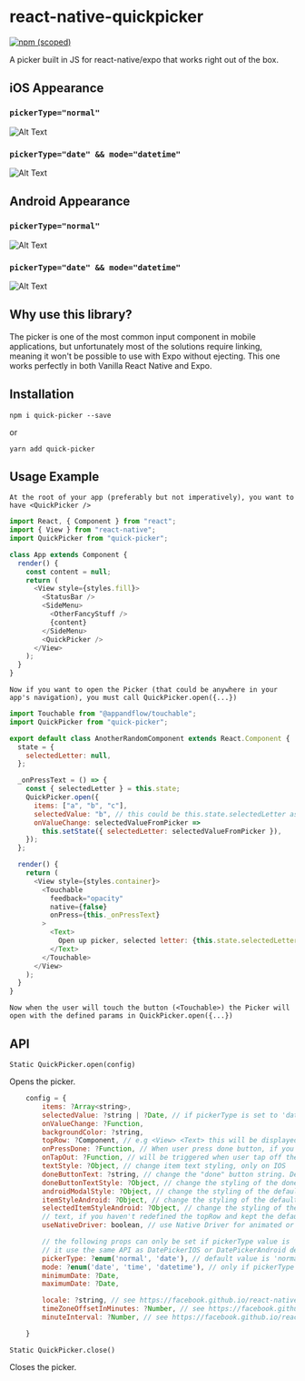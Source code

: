 # react-native-quickpicker

[![npm (scoped)](https://img.shields.io/npm/v/quick-picker.svg)](https://www.npmjs.com/package/quick-picker)

A picker built in JS for react-native/expo that works right out of the box.

## iOS Appearance

### `pickerType="normal"`

![Alt Text](https://github.com/Valiums/react-native-quickpicker/blob/master/assets/exemple.gif)

### `pickerType="date" && mode="datetime"`

![Alt Text](https://cdn.discordapp.com/attachments/172179439663316992/474246317749567498/android5.gif)

## Android Appearance

### `pickerType="normal"`

![Alt Text](https://cdn.discordapp.com/attachments/172179439663316992/474246292210712576/android4.gif)

### `pickerType="date" && mode="datetime"`

![Alt Text](https://cdn.discordapp.com/attachments/172179439663316992/474246232500469761/android3.gif)

## Why use this library?

The picker is one of the most common input component in mobile applications, but unfortunately most of the solutions require linking, meaning it won't be possible to use with Expo without ejecting. This one works perfectly in both Vanilla React Native and Expo.

## Installation

`npm i quick-picker --save`

or

`yarn add quick-picker`

## Usage Example

`At the root of your app (preferably but not imperatively), you want to have <QuickPicker />`

```js
import React, { Component } from "react";
import { View } from "react-native";
import QuickPicker from "quick-picker";

class App extends Component {
  render() {
    const content = null;
    return (
      <View style={styles.fill}>
        <StatusBar />
        <SideMenu>
          <OtherFancyStuff />
          {content}
        </SideMenu>
        <QuickPicker />
      </View>
    );
  }
}
```

`Now if you want to open the Picker (that could be anywhere in your app's navigation), you must call QuickPicker.open({...})`

```js
import Touchable from "@appandflow/touchable";
import QuickPicker from "quick-picker";

export default class AnotherRandomComponent extends React.Component {
  state = {
    selectedLetter: null,
  };

  _onPressText = () => {
    const { selectedLetter } = this.state;
    QuickPicker.open({
      items: ["a", "b", "c"],
      selectedValue: "b", // this could be this.state.selectedLetter as well.
      onValueChange: selectedValueFromPicker =>
        this.setState({ selectedLetter: selectedValueFromPicker }),
    });
  };

  render() {
    return (
      <View style={styles.container}>
        <Touchable
          feedback="opacity"
          native={false}
          onPress={this._onPressText}
        >
          <Text>
            Open up picker, selected letter: {this.state.selectedLetter}
          </Text>
        </Touchable>
      </View>
    );
  }
}
```

`Now when the user will touch the button (<Touchable>) the Picker will open with the defined params in QuickPicker.open({...})`

## API

`Static QuickPicker.open(config)`

Opens the picker.

```js
    config = {
        items: ?Array<string>,
        selectedValue: ?string | ?Date, // if pickerType is set to 'date', give a Date
        onValueChange: ?Function,
        backgroundColor: ?string,
        topRow: ?Component, // e.g <View> <Text> this will be displayed in the top section of the picker </Text>  </View>
        onPressDone: ?Function, // When user press done button, if you haven't redefined the topRow and kept the default one.
        onTapOut: ?Function, // will be triggered when user tap off the picker
        textStyle: ?Object, // change item text styling, only on IOS
        doneButtonText: ?string, // change the "done" button string. Default is "done".
        doneButtonTextStyle: ?Object, // change the styling of the done button's
        androidModalStyle: ?Object, // change the styling of the default picker's modal on Android
        itemStyleAndroid: ?Object, // change the styling of the default picker's items on Android. Applied also to selected item.
        selectedItemStyleAndroid: ?Object, // change the styling of the default picker's selected item on Android.
        // text, if you haven't redefined the topRow and kept the default one.
        useNativeDriver: boolean, // use Native Driver for animated or not. Default is false.

        // the following props can only be set if pickerType value is 'date'.
        // it use the same API as DatePickerIOS or DatePickerAndroid depending on the os.
        pickerType: ?enum('normal', 'date'), // default value is 'normal'
        mode: ?enum('date', 'time', 'datetime'), // only if pickerType === "date"
        minimumDate: ?Date,
        maximumDate: ?Date,

        locale: ?string, // see https://facebook.github.io/react-native/docs/datepickerios#locale
        timeZoneOffsetInMinutes: ?Number, // see https://facebook.github.io/react-native/docs/datepickerios#timeZoneOffsetInMinutes
        minuteInterval: ?Number, // see https://facebook.github.io/react-native/docs/datepickerios#minuteInterval

    }
```

`Static QuickPicker.close()`

Closes the picker.
